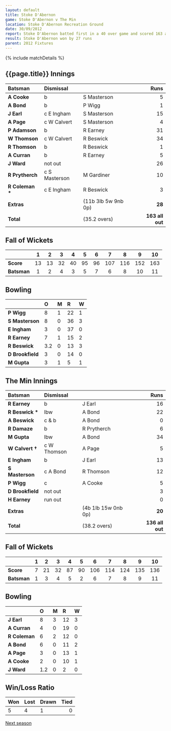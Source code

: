 ```yaml
---
layout: default
title: Stoke D'Abernon
game: Stoke D'Abernon v The Min
location: Stoke D'Abernon Recreation Ground
date: 30/09/2012
report: Stoke D'Abernon batted first in a 40 over game and scored 163 all out in 35.2 overs. The Min batted for 39.2 overs and made 136 all out
result: Stoke D'Abernon won by 27 runs 
parent: 2012 Fixtures
---
```


{% include matchDetails %}

## {{page.title}} Innings

| Batsman | Dismissal |  | Runs |
|:---|:---|---|---:|
| **A Cooke** | b | S Masterson  | 5 |
| **A Bond** | b | P Wigg | 1 |
| **J Earl** | c E Ingham | S Masterson | 15 |
| **A Page** | c W Calvert | S Masterson | 4 |
| **P Adamson** | b | R Earney | 31 |
| **W Thomson** | c W Calvert | R Beswick | 34 |
| **R Thomson** | b | R Beswick | 1 |
| **A Curran** | b | R Earney | 5 |
| **J Ward** | not out |  | 26 |
| **R Prytherch** | c S Masterson | M Gardiner | 10 |
| **R Coleman &#42;** | c E Ingham | R Beswick | 3 |
| **Extras** | | (11b 3lb 5w 9nb 0p) | **28** |
| **Total** | | (35.2 overs) | **163 all out** |

## Fall of Wickets

| | 1 | 2 | 3 | 4 | 5 | 6 | 7 | 8 | 9 | 10 |
|---|:---:|:---:|:---:|:---:|:---:|:---:|:---:|:---:|:---:|:---:|
| **Score** | 13 | 13 | 32 | 40 | 95 | 96 | 107 | 116 | 152 | 163 |
| **Batsman** | 1 | 2 | 4 | 3 | 5 | 7 | 6 | 8 | 10 | 11 |

## Bowling

| | O | M | R | W |
|---|:---|:---|:---|:---|
| **P Wigg** | 8 | 1 | 22 | 1 |
| **S Masterson** | 8 | 0 | 36 | 3 |
| **E Ingham** | 3 | 0 | 37 | 0 |
| **R Earney** | 7 | 1 | 15 | 2 |
| **R Beswick** | 3.2 | 0 | 13 | 3 |
| **D Brookfield** | 3 | 0 | 14 | 0 |
| **M Gupta** | 3 | 1 | 5 | 1 |

## The Min Innings

| Batsman | Dismissal |  | Runs |
|:---|:---|---|---:|
| **R Earney** | b | J Earl | 16 |
| **R Beswick &#42;** | lbw | A Bond | 22 |
| **A Beswick** | c & b | A Bond | 0 |
| **R Damaze** | b | R Prytherch | 6 |
| **M Gupta** | lbw | A Bond | 34 |
| **W Calvert &#8224;** | c W Thomson | A Page | 5 |
| **E Ingham** | b | J Earl | 13 |
| **S Masterson** | c A Bond | R Thomson | 12 |
| **P Wigg** | c | A Cooke | 5 |
| **D Brookfield** | not out |  | 3 |
| **H Earney** | run out |  | 0 |
| **Extras** | | (4b 1lb 15w 0nb 0p) | **20** |
| **Total** | | (38.2 overs) | **136 all out** |

## Fall of Wickets

| | 1 | 2 | 3 | 4 | 5 | 6 | 7 | 8 | 9 | 10 |
|---|:---:|:---:|:---:|:---:|:---:|:---:|:---:|:---:|:---:|:---:|
| **Score** | 7 | 21 | 32 | 87 | 90 | 106 | 114 | 124 | 135 | 136 |
| **Batsman** | 1 | 3 | 4 | 5 | 2 | 6 | 7 | 8 | 9 | 11 |

## Bowling

| | O | M | R | W |
|---|:---|:---|:---|:---|
| **J Earl** | 8 | 3 | 12 | 3 |
| **A Curran** | 4 | 0 | 19 | 0 |
| **R Coleman** | 6 | 2 | 12 | 0 |
| **A Bond** | 6 | 0 | 11 | 2 |
| **A Page** | 3 | 0 | 13 | 1 |
| **A Cooke** | 2 | 0 | 10 | 1 |
| **J Ward** | 1.2 | 0 | 2 | 0 |

## Win/Loss Ratio

| Won | Lost | Drawn | Tied |
|:---|:---|:---|---:|
| 5 | 4 | 1 | 0 |

[Next season](../2013)